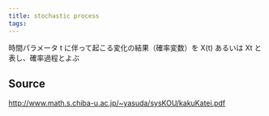 ```yaml
---
title: stochastic process
tags: 
---
```


時間パラメータ t に伴って起こる変化の結果（確率変数）を X(t) あるいは Xt と 表し、確率過程とよぶ

## Source
http://www.math.s.chiba-u.ac.jp/~yasuda/sysKOU/kakuKatei.pdf